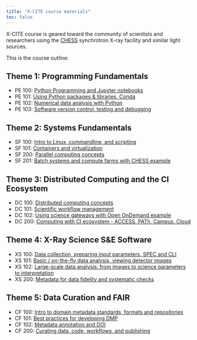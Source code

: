```yaml
---
title: "X-CITE course materials"
toc: false
---
```


X-CITE course is geared toward the community of scientists and
researchers using the [CHESS] synchrotron X-ray facility and similar
light sources.

This is the course outline:

## Theme 1: Programming Fundamentals

- PE 100: [Python Programming and Jupyter notebooks][pe100]
- PE 101: [Using Python packages & libraries, Conda][pe101]
- PE 102: [Numerical data analysis with Python][pe102]
- PE 103: [Software version control, testing and debugging][pe103]

## Theme 2: Systems Fundamentals

- SF 100: [Intro to Linux, commandline, and scripting][sf100]
- SF 101: [Containers and virtualization][sf101]
- SF 200: [Parallel computing concepts][sf200]
- SF 201: [Batch systems and compute farms with CHESS example][sf201]

## Theme 3: Distributed Computing and the CI Ecosystem

- DC 100: [Distributed computing concepts][dc100]
- DC 101: [Scientific workflow management][dc101]
- DC 102: [Using science gateways with Open OnDemand example][dc102]
- DC 200: [Computing with CI ecosystem - ACCESS, PATh, Campus, Cloud][dc200]

## Theme 4: X-Ray Science S&E Software

- XS 100: [Data collection, preparing input parameters, SPEC and CLI][xs100]
- XS 101: [Basic / on-the-fly data analysis, viewing detector images][xs101]
- XS 102: [Large-scale data analysis: from images to science
  parameters to interpretation][xs102]
- XS 200: [Metadata for data fidelity and systematic checks][xs200]

## Theme 5: Data Curation and FAIR

- CF 100: [Intro to domain metadata standards, formats and repositories][cf100]
- CF 101: [Best practices for developing DMP][cf101]
- CF 102: [Metadata annotation and DOI][cf102]
- CF 200: [Curating data, code, workflows, and publishing][cf200]

<!-- References -->

[CHESS]: https://www.chess.cornell.edu/

[pe100]: ./theme1/PE100/python-and-jupyter.ipynb
[pe101]: ./theme1/PE101/python-packages-conda.ipynb
[pe102]: ./theme1/PE102/numerical-data-analysis.ipynb
[pe103]: ./theme1/PE103/vcs-testing-debugging.md

[sf100]: ./theme2/SF100/linux-commandline-scripting.md
[sf101]: ./theme2/SF101/containers-and-virtualization.md
[sf200]: ./theme2/SF200/parallel-computing.md
[sf201]: ./theme2/SF201/batch-systems-and-compute-farms.md

[dc100]: ./theme3/DC100/distributed-computing.md
[dc101]: ./theme3/DC101/scientific-workflow-management.md
[dc102]: ./theme3/DC102/using-science-gateways.md
[dc200]: ./theme3/DC200/computing-with-ci-ecosystem.md

[xs100]: ./theme4/XS100/data-collection.md
[xs101]: ./theme4/XS101/data-analysis.md
[xs102]: ./theme4/XS102/large-scale-data-analysis.md
[xs200]: ./theme4/XS200/metadata.md

[cf100]: ./theme5/CF100/domain-metadata-standards.md
[cf101]: ./theme5/CF101/dmp-best-practices.md
[cf102]: ./theme5/CF102/metadata-annotation-and-doi.md
[cf200]: ./theme5/CF200/curating-data.md

